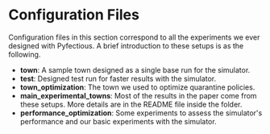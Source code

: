 
# Configuration Files

Configuration files in this section correspond to all the experiments we ever designed with Pyfectious. A brief introduction to these setups is as the following.

* **town**: A sample town designed as a single base run for the simulator.
* **test**: Designed test run for faster results with the simulator.
* **town_optimization**: The town we used to optimize quarantine policies.
* **main_experimental_towns**: Most of the results in the paper come from these setups. More details are in the README file inside the folder.
* **performance_optimization**: Some experiments to assess the simulator's performance and our basic experiments with the simulator.

